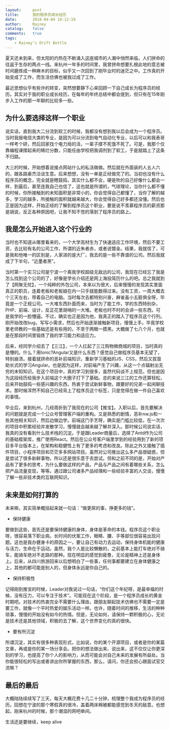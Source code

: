 ```yaml
---
layout:     post
title:      我的程序员成长经历
date:       2018-04-04 19:12:19
author:     Rainey
catalog:    false
comments:   true
tags:
    - Rainey‘s Drift Bottle
---
```


夏天还未到来，但太阳的灼热在不断涌入这座城市的人潮中悄然来临，人们拼命的往返于生存的两点一线。来杭州一年多的时间里，我曾拼命想要扎根此地的意志被时间磨炼成一种麻木的目标，似乎又一次回到了刚毕业时的迷茫之中。工作真的开始变成了工作，而生活仿佛也被我过成了工作。

最近思想似乎有些许的转变，突然想要静下心来回顾一下自己成长为程序员的经历。其实对于我的职业成长经历，在每年的年终总结中都会提到，但只有在15年刚步入工作的那一年聊的比较多一些。

## 为什么要选择这样一个职业

说实话，直到我大二分流到软工的时候，我都没有想到我以后会成为一个程序员。当时我报电信大类的专业，是因为可以分流到电气自动化专业，以后可以和我表哥一样考个研，然后回家找个电力局的活，一辈子撑不死饿不死了。可是，我那个仅靠编程课撑起来的稀烂分数，只能任由学校把我调剂到了软工，于是就踏上了这条不归路。

大三的时候，开始想着说接点网站什么的私活做做。然后就在外面装的人五人六的，跟各路豪杰洽谈生意。后来想想，没有一单是正经做完了的。当初也没有什么程序员的概念，完全就是瞎鼓捣，其实什么都不会，硬是吹的自己好像什么都会一样，到最后，甚至连我自己也信了，这也就是所谓的，气球理论，当你什么都不懂的时候，你所接触到的未知面积是非常小的，你会觉得自己都懂了，当你了解的越多，学习的越多，所接触的面积就越来越大，你会觉得自己好多都还没懂。然后也正是因为这样，开始正经的了解到程序员这个职业，要是说不羡慕程序员的薪资那是胡说，反正各种原因吧，让我不知不觉的落到了程序员的路上。

## 我是怎么开始进入这个行业的

当时也不知道从哪里看来的，一个大学高材生为了快速适应工作环境，然后不要工资，去比较有名的公司工作，所谓的近朱者赤，或者说镀金。结果，我就信了，可是我和他唯一的区别是，人家进的是大厂，我去的是一些不靠谱的公司。然后我就成了下半句，“近墨者黑”。

当时第一个实习公司是宁波一个离我学校超级无敌远的公司，我现在已经忘了我是怎么找到这个公司的了，好像是学长介绍还是网上海投简历什么的吧。总之我就到了【网聚无忧】，一个纯粹的外包公司，本来以为很大，后来慢慢的发现其实里面真正的职员，连着老板和老板娘在内一只手就能数得过来。没有工资，一周大概去个三天左右，带着自己的电脑。当时每次去都特别兴奋，麻雀虽小五脏俱全呀，毕竟是一个正规公司。一大堆东西扑面而来，当时为了能工作，学的东西特别杂，PHP、前端、设计，反正花里胡哨的一大堆。老板也时不时的会讲一些东西，可是我学的一脸懵逼。不过，确实也正是因为他，我真正的踏入了程序员这个行列。刚开始改改bug，写写小需求，然后也开始逐渐接触新项目，慢慢上手。毕竟学校里老师教的一些基础还是有些用的，不至于两眼一摸黑。大概做了七八个月，也就是在那段时间里锻炼了我的学习能力和适应力。

后来，经同学介绍去了【三江】，一个人扛起了三江购物微商城的项目，当时真的是懵的。什么？用Ionic?Angular又是什么东西？感觉自己做程序员基本无望了，特别崩溃。接着就拼命的恶补前端知识，重新学习基础的JS、CSS，然后又拔苗助长式的学习Angular。也是因为这样，对前端产生了兴趣，从这一个点辐射出无穷的未知知识。在这个项目中，真的学习到很多，虽然代码谈不上规范，但也是因为这段经历给我步入前端这个大圈子打下了基础。总的来说三江的工作还算轻松，后来开始鼓捣一些感兴趣的东西，热衷于尝试新鲜事物，跟要好的兄弟一起闲聊技术。那时候浑然不知自己已经背上了程序员这个标签，只是觉得在做一件自己喜欢的事情。

毕业后，来到杭州，几经周折到了我现在的公司【推宝】。入职以后，首先要解决的问题就是完成一个公众号管理客户端的重构。又是熟悉的剧情，恶补nw.js和一些其他相关知识，然后边做边学。前端这门手艺呀，确实是门槛比较低，在一次次的项目中积累经验并发散学习，慢慢就会越来越了解并深入。那时候公司说实话，我真的没有看到什么技术栈的沉淀。于是跟Leader商量后，选择了Antd作为公司的基础框架库，推广使用React。然后在公众号客户端里学到的经验用到了新的项目多平台版本上，在架构和稳健性上有了更多的考虑和改良。除此之外又接触了插件项目，小程序项目和茫茫多多网站项目。虽然对公司推出这么多产品很疑惑，但是尝试了很多新鲜事物，所以还是很乐意于去尝试。但和之前不同的是，开始对产品有了更多的思考，为什么要做这样的产品，产品与产品之间有着哪些关系，怎么把产品流量变现，等等。通过跟公司诸多产品经理和一些经验丰富的人交谈，慢慢了解一些非技术类的互联网知识。

## 未来是如何打算的

未来嘛，其实简单概括起来就一句话：“做更屌的事，挣更多的钱”。

- 保持健康

要做到这些，首先还是要保持健康的身体，身体是革命的本钱。程序员这个职业呀，很容易落下职业病，长时间的伏案工作，眼睛、腰、手等部位很容易出现问题。这也是我办健身卡的原因之一，要让自己有动力去运动，保持身体机能的健康与活力，生命在于运动。虽然，我个人是比较懒散的，之前基本上能打车绝对不骑车，能骑车绝对不走路的那种。现在明显的感觉到疲惫，无论是精神上还是身体上。后来，从四川旅游回来以后想明白了一些事，任何事都要建立在身体健康之上，其他的都可能是别人的，但身体永远是你自己的。

- 保持积极性

记得刚到推宝的时候，Leader对我说过一句话，“你们这个年纪呀，是最幸福的时候，没有压力，可以专注于技术”。可能现在这个阶段，是一个程序员成长的黄金时期吧。对技术的热衷完全不需要什么理由，跟朋友聊起技术仿佛也不需要一定是要工作，就像一个平时热爱的娱乐活动一样。也许，随着时间的推移，生活的种种琐事，慢慢的开始没有如今的热情。但是，无论如何，请保持一颗积极的心，无论是技术还是其他领域，积极的去了解，这个世界变化的真的很快。

- 要有所沉淀

所谓沉淀，其实有很多种表现形式，比如说，你的某个开源项目，或者是你的某篇文章，再或是你的某一场分享会。把你的想法做出来、说出来，这不仅仅让你更深刻的学习，也提高了你个人的影响力，从而可能会对自己未来的发展有所益处。当你能很轻松的写出或者讲出你所掌握的东西，那么，请问，你还会担心跟面试官交流嘛？

## 最后的最后

大概陆陆续续写了三天，每天大概花费十几二十分钟，梳理整个我成为程序员的经历。回想在宁波的那个寒假真的很冷，盖着两床棉被都能感觉到冬天的敌意。也想起，刚来杭州的时候，那个潮湿的网吧单间。

生活还是要继续，keep alive